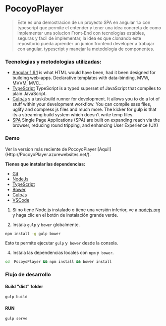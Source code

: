 # PocoyoPlayer

> Este es una demostracion de un proyecto SPA en angular 1.x con typescript que permite el entender y tener una idea concreta de como implementar una solucion Front-End con tecnologias estables, seguras y facil de implementar, la idea es que clonando este repositorio pueda aprender un junion frontend developer a trabajar con angular, typescript y manejar la metodologia de componentes.


### Tecnologias y metodologias utilizadas:

* [Angular 1.6.1](https://github.com/angular/code.angularjs.org/tree/master/1.6.1) is what HTML would have been, had it been designed for building web-apps. Declarative templates with data-binding, MVW, MVVM, MVC...
* [TypeScript](https://github.com/Microsoft/TypeScript) TypeScript is a typed superset of JavaScript that compiles to plain JavaScript.
* [GulpJs](http://gulpjs.com/) s a task/build runner for development. It allows you to do a lot of stuff within your development workflow. You can compile sass files, uglify and compress js files and much more. The kicker for gulp is that its a streaming build system which doesn't write temp files.
* [SPA](https://johnpapa.net/spa/) Single Page Applications (SPA) are built on expanding reach via the browser, reducing round tripping, and enhancing User Experience (UX)

### Demo
Ver la version más reciente de PocoyoPlayer [Aqui!] (Http://PocoyoPlayer.azurewebsites.net/).
 
 
**Tienes que instalar las dependencias:**
* [Git]()
* [NodeJs]()
* [TypeScript]()
* [Bower]()
* [GulpJs]()
* [VSCode]()

1) Si no tiene Node.js instalado o tiene una versión inferior, ve a [nodejs.org](https://nodejs.org) y haga clic en el botón de instalación grande verde.

3) Instala `gulp` y `bower` globalmente.

```sh
npm install -g gulp bower
```

Esto te permite ejecutar `gulp` y` bower` desde la consola.

4)  Instala las dependencias locales con `npm` y` bower`.

```sh
cd  PocoyoPlayer && npm install && bower install
```
 
### Flujo de desarrollo

#### Build "dist" folder
```sh
gulp build
```

#### RUN
```sh
gulp serve
```
